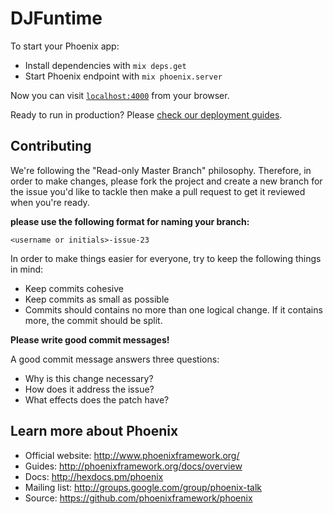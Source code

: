 # DJFuntime

To start your Phoenix app:

  * Install dependencies with `mix deps.get`
  * Start Phoenix endpoint with `mix phoenix.server`

Now you can visit [`localhost:4000`](http://localhost:4000) from your browser.

Ready to run in production? Please [check our deployment guides](http://www.phoenixframework.org/docs/deployment).

## Contributing
We're following the "Read-only Master Branch" philosophy. Therefore, in order to make changes, please fork the project and create a new branch for the issue you'd like to tackle then make a pull request to get it reviewed when you're ready.

**please use the following format for naming your branch:**
```
<username or initials>-issue-23
```

In order to make things easier for everyone, try to keep the following things in mind:
- Keep commits cohesive
- Keep commits as small as possible
- Commits should contains no more than one logical change. If it contains more, the commit should be split.

**Please write good commit messages!**

A good commit message answers three questions:
- Why is this change necessary?
- How does it address the issue?
- What effects does the patch have?



## Learn more about Phoenix

  * Official website: http://www.phoenixframework.org/
  * Guides: http://phoenixframework.org/docs/overview
  * Docs: http://hexdocs.pm/phoenix
  * Mailing list: http://groups.google.com/group/phoenix-talk
  * Source: https://github.com/phoenixframework/phoenix
